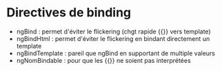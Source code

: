 # Directives de binding

* ngBind : permet d'éviter le flickering (chgt rapide {{}} vers template)
* ngBindHtml : permet d'éviter le flickering en bindant directement un template
* ngBindTemplate : pareil que ngBind en supportant de multiple valeurs
* ngNomBindable : pour que les {{}} ne soient pas interprétées


